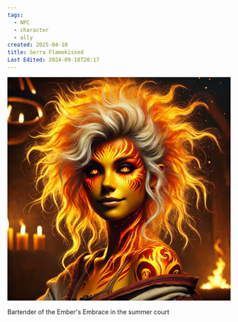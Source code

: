 ```yaml
---
tags:
  - NPC
  - character
  - ally
created: 2025-04-10
title: Serra Flamekissed
Last Edited: 2024-09-18T20:17
---
```


![serra-flamekissed.png](/images/serra-flamekissed.png)

  

Bartender of the Ember's Embrace in the summer court